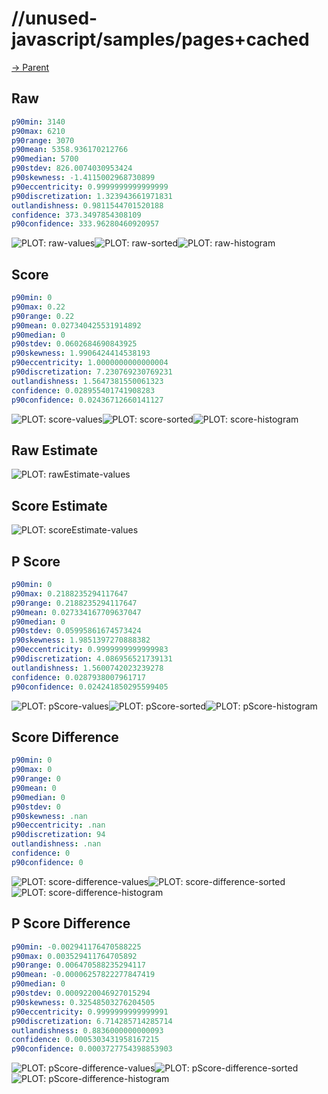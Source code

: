 
# //unused-javascript/samples/pages+cached

[→ Parent](../..)


## Raw


```yaml
p90min: 3140
p90max: 6210
p90range: 3070
p90mean: 5358.936170212766
p90median: 5700
p90stdev: 826.0074030953424
p90skewness: -1.4115002968730899
p90eccentricity: 0.9999999999999999
p90discretization: 1.323943661971831
outlandishness: 0.9811544701520188
confidence: 373.3497854308109
p90confidence: 333.96280460920957

```

![PLOT: raw-values](./raw/values.svg)![PLOT: raw-sorted](./raw/sorted.svg)![PLOT: raw-histogram](./raw/histogram.svg)
## Score


```yaml
p90min: 0
p90max: 0.22
p90range: 0.22
p90mean: 0.027340425531914892
p90median: 0
p90stdev: 0.0602684690843925
p90skewness: 1.9906424414538193
p90eccentricity: 1.0000000000000004
p90discretization: 7.230769230769231
outlandishness: 1.5647381550061323
confidence: 0.028955401741908283
p90confidence: 0.02436712660141127

```

![PLOT: score-values](./score/values.svg)![PLOT: score-sorted](./score/sorted.svg)![PLOT: score-histogram](./score/histogram.svg)
## Raw Estimate

![PLOT: rawEstimate-values](./rawEstimate/values.svg)
## Score Estimate

![PLOT: scoreEstimate-values](./scoreEstimate/values.svg)
## P Score


```yaml
p90min: 0
p90max: 0.2188235294117647
p90range: 0.2188235294117647
p90mean: 0.027334167709637047
p90median: 0
p90stdev: 0.05995861674573424
p90skewness: 1.9851397270888382
p90eccentricity: 0.9999999999999983
p90discretization: 4.086956521739131
outlandishness: 1.5600742023239278
confidence: 0.0287938007961717
p90confidence: 0.024241850295599405

```

![PLOT: pScore-values](./pScore/values.svg)![PLOT: pScore-sorted](./pScore/sorted.svg)![PLOT: pScore-histogram](./pScore/histogram.svg)
## Score Difference


```yaml
p90min: 0
p90max: 0
p90range: 0
p90mean: 0
p90median: 0
p90stdev: 0
p90skewness: .nan
p90eccentricity: .nan
p90discretization: 94
outlandishness: .nan
confidence: 0
p90confidence: 0

```

![PLOT: score-difference-values](./score-difference/values.svg)![PLOT: score-difference-sorted](./score-difference/sorted.svg)![PLOT: score-difference-histogram](./score-difference/histogram.svg)
## P Score Difference


```yaml
p90min: -0.002941176470588225
p90max: 0.003529411764705892
p90range: 0.006470588235294117
p90mean: -0.00006257822277847419
p90median: 0
p90stdev: 0.0009220046927015294
p90skewness: 0.32548503276204505
p90eccentricity: 0.9999999999999991
p90discretization: 6.714285714285714
outlandishness: 0.8836000000000093
confidence: 0.0005303431958167215
p90confidence: 0.0003727754398853903

```

![PLOT: pScore-difference-values](./pScore-difference/values.svg)![PLOT: pScore-difference-sorted](./pScore-difference/sorted.svg)![PLOT: pScore-difference-histogram](./pScore-difference/histogram.svg)